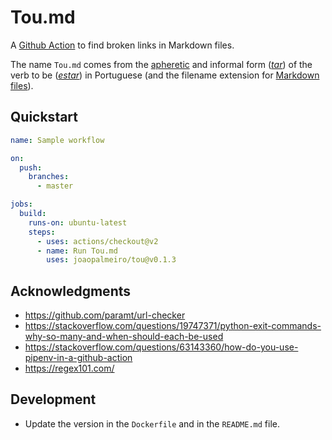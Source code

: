 # Tou.md

A [Github Action](https://docs.github.com/en/actions) to find broken links in Markdown files.

The name `Tou.md` comes from the [apheretic](https://en.wiktionary.org/wiki/apheresis) and informal form ([_tar_](https://www.flip.pt/Duvidas-Linguisticas/Duvida-Linguistica/DID/1878)) of the verb to be ([_estar_](https://en.wiktionary.org/wiki/estar#Portuguese)) in Portuguese (and the filename extension for [Markdown files](https://en.wikipedia.org/wiki/Markdown)).

## Quickstart

```yml
name: Sample workflow

on:
  push:
    branches:
      - master

jobs:
  build:
    runs-on: ubuntu-latest
    steps:
      - uses: actions/checkout@v2
      - name: Run Tou.md
        uses: joaopalmeiro/tou@v0.1.3
```

## Acknowledgments

- https://github.com/paramt/url-checker
- https://stackoverflow.com/questions/19747371/python-exit-commands-why-so-many-and-when-should-each-be-used
- https://stackoverflow.com/questions/63143360/how-do-you-use-pipenv-in-a-github-action
- https://regex101.com/

## Development

- Update the version in the `Dockerfile` and in the `README.md` file.
